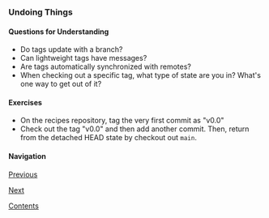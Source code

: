 ### Undoing Things

#### Questions for Understanding
- Do tags update with a branch?
- Can lightweight tags have messages?
- Are tags automatically synchronized with remotes?
- When checking out a specific tag, what type of state are you in?
  What's one way to get out of it?

#### Exercises
- On the recipes repository, tag the very first commit as "v0.0"
- Check out the tag "v0.0" and then add another commit.
  Then, return from the detached HEAD state by checkout out `main`.

#### Navigation
[Previous][c2_5]

[Next][c2_7]

[Contents][c2]

[c2_5]: <chapter_2_5.md>
[c2_7]: <chapter_2_7.md>
[c2]: <../pro_git_supplement.md>
